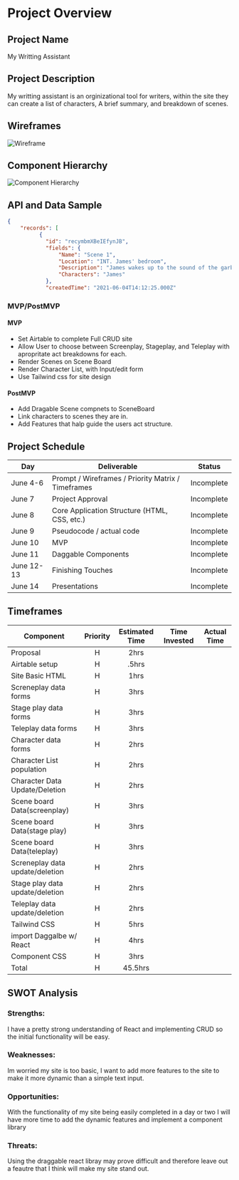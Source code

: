 # Project Overview

## Project Name

My Writting Assistant

## Project Description

My writting assistant is an orginizational tool for writers, within the site they can create a list of characters, A brief summary, and breakdown of scenes.

## Wireframes

![Wireframe](https://user-images.githubusercontent.com/69879139/121009948-c291f580-c762-11eb-8da5-bf23d15313ab.png)

## Component Hierarchy
![Component Hierarchy](https://user-images.githubusercontent.com/69879139/121025918-a9de0b80-c773-11eb-8071-41867b365a3f.png)


## API and Data Sample



```json
{
    "records": [
          {
            "id": "recymbmXBeIEfynJB",
            "fields": {
                "Name": "Scene 1",
                "Location": "INT. James' bedroom",
                "Description": "James wakes up to the sound of the garbage truck, realizes he is late and busts out of the room",
                "Characters": "James"
            },
            "createdTime": "2021-06-04T14:12:25.000Z"
```

### MVP/PostMVP

#### MVP 

- Set Airtable to complete Full CRUD site
- Allow User to choose between Screenplay, Stageplay, and Teleplay with apropritate act breakdowns for each. 
- Render Scenes on Scene Board
- Render Character List, with Input/edit form 
- Use Tailwind css for site design

#### PostMVP  

- Add Dragable Scene compnets to SceneBoard 
- Link characters to scenes they are in. 
- Add Features that halp guide the users act structure. 

## Project Schedule

|  Day | Deliverable | Status
|---|---| ---|
|June 4-6| Prompt / Wireframes / Priority Matrix / Timeframes | Incomplete
|June 7| Project Approval | Incomplete
|June 8| Core Application Structure (HTML, CSS, etc.) | Incomplete
|June 9| Pseudocode / actual code | Incomplete
|June 10| MVP | Incomplete
|June 11| Daggable Components | Incomplete
|June 12-13| Finishing Touches| Incomplete
|June 14| Presentations| Incomplete

## Timeframes


| Component                 | Priority | Estimated Time | Time Invested | Actual Time |
| ------------------------- | :------: | :------------: | :-----------: | :---------: |
| Proposal                  |    H     |      2hrs      |         |         |
| Airtable setup            |    H     |     .5hrs      |          |         |
| Site Basic HTML          |    H     |      1hrs      |           |          |
| Screneplay data forms      |    H     |      3hrs      |          |         |
| Stage play data forms      |    H     |      3hrs      |           |        |
| Teleplay data forms      |    H     |      3hrs      |          |         |
| Character data forms       |    H     |      2hrs      |          |         |
| Character List population        |    H     |      2hrs      |         |        |
| Character Data Update/Deletion      |    H     |      2hrs      |           |          |
| Scene board Data(screenplay) |    H     |      3hrs      |          |         |
| Scene board Data(stage play) |    H     |      3hrs      |            |        |
| Scene board Data(teleplay) |    H     |      3hrs      |           |         |
| Screneplay data update/deletion |    H     |      2hrs      |          |          |
| Stage play data update/deletion |    H     |      2hrs      |           |        |
| Teleplay data update/deletion |    H     |      2hrs      |          |          |
| Tailwind CSS |    H     |      5hrs      |           |        |
| import Daggalbe w/ React |    H     |      4hrs      |          |        |
| Component CSS |    H     |      3hrs      |          |        |
| Total                     |    H     |    45.5hrs     |          |        |

## SWOT Analysis

### Strengths:
I have a pretty strong understanding of React and implementing CRUD so the initial functionality will be easy.

### Weaknesses:
Im worried my site is too basic, I want to add more features to the site to make it more dynamic than a simple text input. 

### Opportunities:
With the functionality of my site being easily completed in a day or two I will have more time to add the dynamic features and implement a component library
### Threats:
Using the draggable react libray may prove difficult and therefore leave out a feautre that I think will make my site stand out. 
